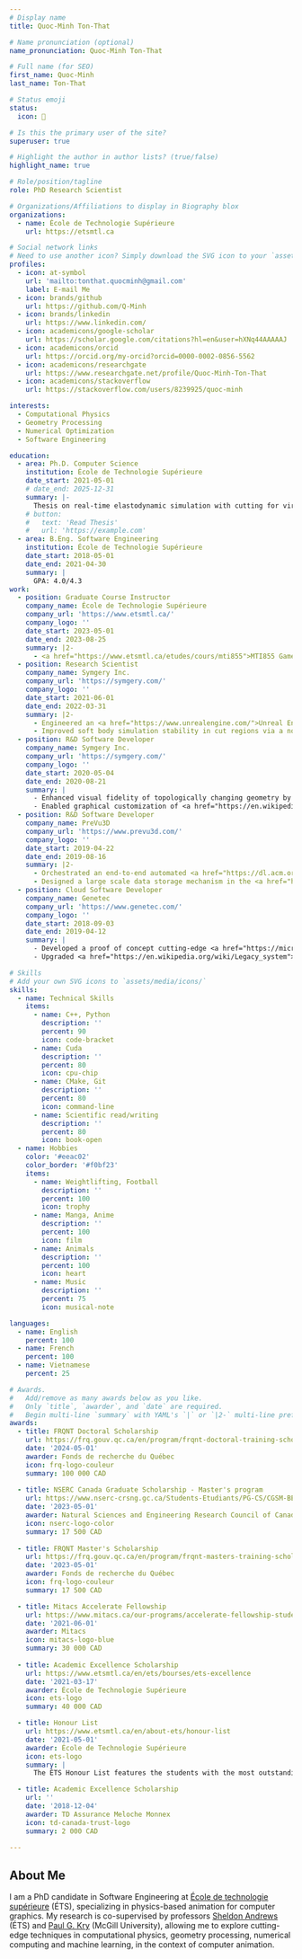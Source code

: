 ```yaml
---
# Display name
title: Quoc-Minh Ton-That

# Name pronunciation (optional)
name_pronunciation: Quoc-Minh Ton-That

# Full name (for SEO)
first_name: Quoc-Minh
last_name: Ton-That

# Status emoji
status:
  icon: 🍔

# Is this the primary user of the site?
superuser: true

# Highlight the author in author lists? (true/false)
highlight_name: true

# Role/position/tagline
role: PhD Research Scientist

# Organizations/Affiliations to display in Biography blox
organizations:
  - name: École de Technologie Supérieure
    url: https://etsmtl.ca

# Social network links
# Need to use another icon? Simply download the SVG icon to your `assets/media/icons/` folder.
profiles:
  - icon: at-symbol
    url: 'mailto:tonthat.quocminh@gmail.com'
    label: E-mail Me
  - icon: brands/github
    url: https://github.com/Q-Minh
  - icon: brands/linkedin
    url: https://www.linkedin.com/
  - icon: academicons/google-scholar
    url: https://scholar.google.com/citations?hl=en&user=hXNq44AAAAAJ
  - icon: academicons/orcid
    url: https://orcid.org/my-orcid?orcid=0000-0002-0856-5562
  - icon: academicons/researchgate
    url: https://www.researchgate.net/profile/Quoc-Minh-Ton-That
  - icon: academicons/stackoverflow
    url: https://stackoverflow.com/users/8239925/quoc-minh

interests:
  - Computational Physics
  - Geometry Processing
  - Numerical Optimization
  - Software Engineering

education:
  - area: Ph.D. Computer Science
    institution: École de Technologie Supérieure
    date_start: 2021-05-01
    # date_end: 2025-12-31
    summary: |-
      Thesis on real-time elastodynamic simulation with cutting for virtual surgery. Co-supervised by professors <a href="https://profs.etsmtl.ca/sandrews/">Sheldon Andrews</a> and <a href="https://www.cs.mcgill.ca/~kry/">Paul G. Kry</a>. 
    # button:
    #   text: 'Read Thesis'
    #   url: 'https://example.com'
  - area: B.Eng. Software Engineering
    institution: École de Technologie Supérieure
    date_start: 2018-05-01
    date_end: 2021-04-30
    summary: |
      GPA: 4.0/4.3
work:
  - position: Graduate Course Instructor
    company_name: École de Technologie Supérieure
    company_url: 'https://www.etsmtl.ca/'
    company_logo: ''
    date_start: 2023-05-01
    date_end: 2023-08-25
    summary: |2-
      - <a href="https://www.etsmtl.ca/etudes/cours/mti855">MTI855 Game Physics</a>
  - position: Research Scientist
    company_name: Symgery Inc.
    company_url: 'https://symgery.com/'
    company_logo: ''
    date_start: 2021-06-01
    date_end: 2022-03-31
    summary: |2-
      - Engineered an <a href="https://www.unrealengine.com/">Unreal Engine</a> plugin for real-time surgical simulation including cutting.
      - Improved soft body simulation stability in cut regions via a novel hybrid <a href="https://en.wikipedia.org/wiki/Finite_element_method">FEM</a>-<a href="https://en.wikipedia.org/wiki/Smoothed-particle_hydrodynamics">SPH</a> coupling method.
  - position: R&D Software Developer
    company_name: Symgery Inc.
    company_url: 'https://symgery.com/'
    company_logo: ''
    date_start: 2020-05-04
    date_end: 2020-08-21
    summary: |
      - Enhanced visual fidelity of topologically changing geometry by extending a real-time <a href="https://en.wikipedia.org/wiki/Graphics_processing_unit">GPU</a> accelerated <a href="https://www.sciencedirect.com/topics/engineering/isosurface-extraction">isosurface extraction</a> algorithm.
      - Enabled graphical customization of <a href="https://en.wikipedia.org/wiki/Dirichlet_boundary_condition">essential boundary conditions</a> for <a href="https://www.mathworks.com/discovery/reduced-order-modeling.html">reduced order FEM models</a> in the <a href="https://www.unrealengine.com/">Unreal Engine</a> editor.
  - position: R&D Software Developer
    company_name: PreVu3D
    company_url: 'https://www.prevu3d.com/'
    company_logo: ''
    date_start: 2019-04-22
    date_end: 2019-08-16
    summary: |2-
      - Orchestrated an end-to-end automated <a href="https://dl.acm.org/doi/10.1145/142920.134011">surface reconstruction</a> pipeline to transform <a href="https://en.wikipedia.org/wiki/Lidar">laser scanned</a> <a href="https://www.autodesk.com/ca-en/solutions/point-clouds">point clouds</a> to full-fledged refined 3D <a href="https://en.wikipedia.org/wiki/Polygon_mesh">polygon meshes</a> without manual intervention.
      - Designed a large scale data storage mechanism in the <a href="https://en.wikipedia.org/wiki/Cloud_computing">cloud</a> for efficient <a href="https://en.wikipedia.org/wiki/External_memory_algorithm">out-of-core</a> point cloud streaming.
  - position: Cloud Software Developer
    company_name: Genetec
    company_url: 'https://www.genetec.com/'
    company_logo: ''
    date_start: 2018-09-03
    date_end: 2019-04-12
    summary: |
      - Developed a proof of concept cutting-edge <a href="https://microservices.io/">microservices</a> system for the <a href="https://en.wikipedia.org/wiki/System_migration">migration</a> of <a href="https://en.wikipedia.org/wiki/Legacy_system">legacy</a> <a href="https://en.wikipedia.org/wiki/Cloud_computing">cloud</a> software components.
      - Upgraded <a href="https://en.wikipedia.org/wiki/Legacy_system">legacy</a> <a href="https://en.wikipedia.org/wiki/Cloud_computing">cloud</a> system monitoring tools, reducing on-call alerts by 20&#160;%.

# Skills
# Add your own SVG icons to `assets/media/icons/`
skills:
  - name: Technical Skills
    items:
      - name: C++, Python
        description: ''
        percent: 90
        icon: code-bracket
      - name: Cuda
        description: ''
        percent: 80
        icon: cpu-chip
      - name: CMake, Git
        description: ''
        percent: 80
        icon: command-line
      - name: Scientific read/writing
        description: ''
        percent: 80
        icon: book-open
  - name: Hobbies
    color: '#eeac02'
    color_border: '#f0bf23'
    items:
      - name: Weightlifting, Football
        description: ''
        percent: 100
        icon: trophy
      - name: Manga, Anime
        description: ''
        percent: 100
        icon: film
      - name: Animals
        description: ''
        percent: 100
        icon: heart
      - name: Music
        description: ''
        percent: 75
        icon: musical-note

languages:
  - name: English
    percent: 100
  - name: French
    percent: 100
  - name: Vietnamese
    percent: 25

# Awards.
#   Add/remove as many awards below as you like.
#   Only `title`, `awarder`, and `date` are required.
#   Begin multi-line `summary` with YAML's `|` or `|2-` multi-line prefix and indent 2 spaces below.
awards:
  - title: FRQNT Doctoral Scholarship
    url: https://frq.gouv.qc.ca/en/program/frqnt-doctoral-training-scholarships/
    date: '2024-05-01'
    awarder: Fonds de recherche du Québec
    icon: frq-logo-couleur
    summary: 100 000 CAD
      
  - title: NSERC Canada Graduate Scholarship - Master's program
    url: https://www.nserc-crsng.gc.ca/Students-Etudiants/PG-CS/CGSM-BESCM_eng.asp
    date: '2023-05-01'
    awarder: Natural Sciences and Engineering Research Council of Canada
    icon: nserc-logo-color
    summary: 17 500 CAD
      
  - title: FRQNT Master's Scholarship
    url: https://frq.gouv.qc.ca/en/program/frqnt-masters-training-scholarships/
    date: '2023-05-01'
    awarder: Fonds de recherche du Québec
    icon: frq-logo-couleur
    summary: 17 500 CAD

  - title: Mitacs Accelerate Fellowship
    url: https://www.mitacs.ca/our-programs/accelerate-fellowship-students-postdocs/
    date: '2021-06-01'
    awarder: Mitacs
    icon: mitacs-logo-blue
    summary: 30 000 CAD
      
  - title: Academic Excellence Scholarship
    url: https://www.etsmtl.ca/en/ets/bourses/ets-excellence
    date: '2021-03-17'
    awarder: École de Technologie Supérieure
    icon: ets-logo
    summary: 40 000 CAD

  - title: Honour List
    url: https://www.etsmtl.ca/en/about-ets/honour-list
    date: '2021-05-01'
    awarder: École de Technologie Supérieure
    icon: ets-logo
    summary: |
      The ÉTS Honour List features the students with the most outstanding academic results at the undergraduate, master’s and PhD levels.

  - title: Academic Excellence Scholarship
    url: ''
    date: '2018-12-04'
    awarder: TD Assurance Meloche Monnex
    icon: td-canada-trust-logo
    summary: 2 000 CAD

---
```


## About Me

I am a PhD candidate in Software Engineering at [École de technologie supérieure](https://www.etsmtl.ca/) (ÉTS), specializing in physics-based animation for computer graphics. My research is co-supervised by professors [Sheldon Andrews](https://profs.etsmtl.ca/sandrews/) (ÉTS) and [Paul G. Kry](https://www.cs.mcgill.ca/~kry/) (McGill University), allowing me to explore cutting-edge techniques in computational physics, geometry processing, numerical computing and machine learning, in the context of computer animation.
